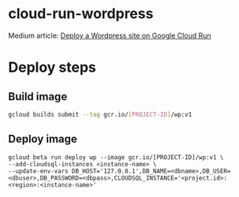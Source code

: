 # cloud-run-wordpress
Medium article: [Deploy a Wordpress site on Google Cloud Run](https://medium.com/@salvopappalardo/how-to-install-a-wordpress-site-on-google-cloud-run-828bdc0d0e96)

# Deploy steps
## Build image
```sh
gcloud builds submit --tag gcr.io/[PROJECT-ID]/wp:v1
```
## Deploy image
```
gcloud beta run deploy wp --image gcr.io/[PROJECT-ID]/wp:v1 \
--add-cloudsql-instances <instance-name> \
--update-env-vars DB_HOST='127.0.0.1',DB_NAME=<dbname>,DB_USER=<dbuser>,DB_PASSWORD=<dbpass>,CLOUDSQL_INSTANCE='<project.id>:<region>:<instance-name>'
```

